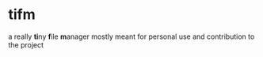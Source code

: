 # tifm
a really **ti**ny **f**ile **m**anager
mostly meant for personal use and contribution to the project
